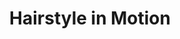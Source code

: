 ---
title: "Hairstyle in Motion"
url: /eggenstein-leopoldshafen/hairstyle-in-motion/
shop: Friseur
---